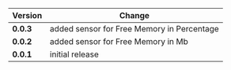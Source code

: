 | Version | Change|
| --- | --- |
| **0.0.3** | added sensor for Free Memory in Percentage|
| **0.0.2** | added sensor for Free Memory in Mb|
| **0.0.1** | initial release|

